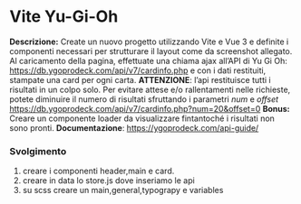 Vite Yu-Gi-Oh
===
**Descrizione:**
Create un nuovo progetto utilizzando Vite e Vue 3 e definite i componenti necessari per strutturare il layout come da screenshot allegato.
Al caricamento della pagina, effettuate una chiama ajax all’API di Yu Gi Oh: https://db.ygoprodeck.com/api/v7/cardinfo.php
e con i dati restituiti, stampate una card per ogni carta.
**ATTENZIONE**: l’api restituisce tutti i risultati in un colpo solo. Per evitare attese e/o rallentamenti nelle richieste, potete diminuire il numero di risultati sfruttando i parametri *num* e *offset*
https://db.ygoprodeck.com/api/v7/cardinfo.php?num=20&offset=0
**Bonus:**
Creare un componente loader da visualizzare fintantoché i risultati non sono pronti.
**Documentazione**: https://ygoprodeck.com/api-guide/

### Svolgimento

1. creare i componenti header,main e card. 
1. creare in data lo store.js dove inseriamo le api
1. su scss creare un main,general,typograpy e variables  